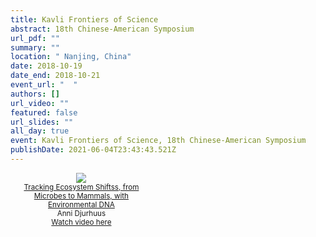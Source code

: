 ```yaml
---
title: Kavli Frontiers of Science
abstract: 18th Chinese-American Symposium
url_pdf: ""
summary: ""
location: " Nanjing, China"
date: 2018-10-19
date_end: 2018-10-21
event_url: "  "
authors: []
url_video: ""
featured: false
url_slides: ""
all_day: true
event: Kavli Frontiers of Science, 18th Chinese-American Symposium
publishDate: 2021-06-04T23:43:43.521Z
---
```


<div style="width:45%; float:center; text-align:center; font-size: smaller;">
<a href="https://vimeo.com/297203776" target="_blank"><img src="/images/ecosystem_shifts_ad.png"><br>
Tracking Ecosystem Shiftss, from Microbes to Mammals, with Environmental DNA</a><br>
Anni Djurhuus<br><a href="https://vimeo.com/297203776" target="_blank">Watch video here</a>
</div>

<div style="clear: both;"></div>

